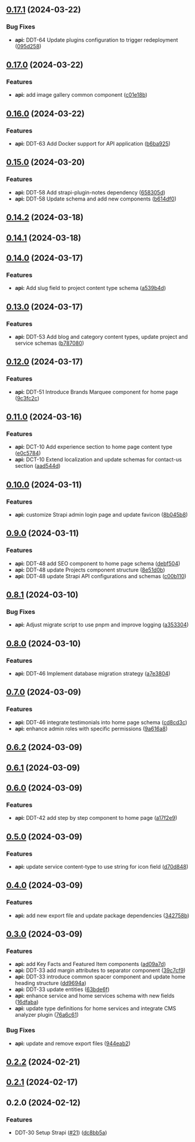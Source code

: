 

## [0.17.1](https://github.com/Deft-Dodo-Web-Development/website/compare/@deft-dodo/api-v0.17.0...@deft-dodo/api-v0.17.1) (2024-03-22)


### Bug Fixes

* **api:** DDT-64 Update plugins configuration to trigger redeployment ([095d258](https://github.com/Deft-Dodo-Web-Development/website/commit/095d25855a288e45b398a5ef6c926ebfaa6f9a40))

## [0.17.0](https://github.com/Deft-Dodo-Web-Development/website/compare/@deft-dodo/api-v0.16.0...@deft-dodo/api-v0.17.0) (2024-03-22)


### Features

* **api:** add image gallery common component ([c01e18b](https://github.com/Deft-Dodo-Web-Development/website/commit/c01e18b0d29e0068a42712f42d73dbd3c4a1736f))

## [0.16.0](https://github.com/Deft-Dodo-Web-Development/website/compare/@deft-dodo/api-v0.15.0...@deft-dodo/api-v0.16.0) (2024-03-22)


### Features

* **api:** DDT-63 Add Docker support for API application ([b6ba925](https://github.com/Deft-Dodo-Web-Development/website/commit/b6ba92502265a691b622fd9d3727befe2ef6b80a))

## [0.15.0](https://github.com/zitdevs/deft-dodo/compare/@deft-dodo/api-v0.14.2...@deft-dodo/api-v0.15.0) (2024-03-20)


### Features

* **api:** DDT-58 Add strapi-plugin-notes dependency ([658305d](https://github.com/zitdevs/deft-dodo/commit/658305d27ca3d7c17bf89d6f63d11a34f3918a7c))
* **api:** DDT-58 Update schema and add new components ([b614df0](https://github.com/zitdevs/deft-dodo/commit/b614df099f61afd3037b1972e04c87636cd5face))

## [0.14.2](https://github.com/zitdevs/deft-dodo/compare/@deft-dodo/api-v0.14.1...@deft-dodo/api-v0.14.2) (2024-03-18)

## [0.14.1](https://github.com/zitdevs/deft-dodo/compare/@deft-dodo/api-v0.14.0...@deft-dodo/api-v0.14.1) (2024-03-18)

## [0.14.0](https://github.com/zitdevs/deft-dodo/compare/@deft-dodo/api-v0.13.0...@deft-dodo/api-v0.14.0) (2024-03-17)


### Features

* **api:** Add slug field to project content type schema ([a539b4d](https://github.com/zitdevs/deft-dodo/commit/a539b4da30fe9d8aaf7509634976c05ec0ca430d))

## [0.13.0](https://github.com/zitdevs/deft-dodo/compare/@deft-dodo/api-v0.12.0...@deft-dodo/api-v0.13.0) (2024-03-17)


### Features

* **api:** DDT-53 Add blog and category content types, update project and service schemas ([b787080](https://github.com/zitdevs/deft-dodo/commit/b787080694fe0b07550f78eb5be5af0e34c83c2a))

## [0.12.0](https://github.com/zitdevs/deft-dodo/compare/@deft-dodo/api-v0.11.0...@deft-dodo/api-v0.12.0) (2024-03-17)


### Features

* **api:** DDT-51 Introduce Brands Marquee component for home page ([9c3fc2c](https://github.com/zitdevs/deft-dodo/commit/9c3fc2c4a409896831403b9bacfaaf9a3d9db23e))

## [0.11.0](https://github.com/zitdevs/deft-dodo/compare/@deft-dodo/api-v0.10.0...@deft-dodo/api-v0.11.0) (2024-03-16)


### Features

* **api:** DCT-10 Add experience section to home page content type ([e0c5784](https://github.com/zitdevs/deft-dodo/commit/e0c5784635453bf4ace5a5aa33da565221745a9d))
* **api:** DCT-10 Extend localization and update schemas for contact-us section ([aad544d](https://github.com/zitdevs/deft-dodo/commit/aad544d3602e272ecdc910a0d680114f472227ad))

## [0.10.0](https://github.com/zitdevs/deft-dodo/compare/@deft-dodo/api-v0.9.0...@deft-dodo/api-v0.10.0) (2024-03-11)


### Features

* **api:** customize Strapi admin login page and update favicon ([8b045b8](https://github.com/zitdevs/deft-dodo/commit/8b045b8253b0672d3cf83721008acd5044fda2ff))

## [0.9.0](https://github.com/zitdevs/deft-dodo/compare/@deft-dodo/api-v0.8.1...@deft-dodo/api-v0.9.0) (2024-03-11)


### Features

* **api:** DDT-48 add SEO component to home page schema ([debf504](https://github.com/zitdevs/deft-dodo/commit/debf5044079db12aede6687c335bdb35069035e5))
* **api:** DDT-48 update Projects component structure ([8e51d0b](https://github.com/zitdevs/deft-dodo/commit/8e51d0bb7d0e6692e07df4a850f1fa069fd4c4b3))
* **api:** DDT-48 update Strapi API configurations and schemas ([c00b110](https://github.com/zitdevs/deft-dodo/commit/c00b1102548a5407cbc125ca7639b2032b3ecbed))

## [0.8.1](https://github.com/zitdevs/deft-dodo/compare/@deft-dodo/api-v0.8.0...@deft-dodo/api-v0.8.1) (2024-03-10)


### Bug Fixes

* **api:** Adjust migrate script to use pnpm and improve logging ([a353304](https://github.com/zitdevs/deft-dodo/commit/a3533042d28af9208b18ca91a0d6a871b35fdffc))

## [0.8.0](https://github.com/zitdevs/deft-dodo/compare/@deft-dodo/api-v0.7.0...@deft-dodo/api-v0.8.0) (2024-03-10)


### Features

* **api:** DDT-46 Implement database migration strategy ([a7e3804](https://github.com/zitdevs/deft-dodo/commit/a7e3804c832c4b5131660959a8fd90c8e97fbaec))

## [0.7.0](https://github.com/zitdevs/deft-dodo/compare/@deft-dodo/api-v0.6.2...@deft-dodo/api-v0.7.0) (2024-03-09)


### Features

* **api:** DDT-46 integrate testimonials into home page schema ([cd8cd3c](https://github.com/zitdevs/deft-dodo/commit/cd8cd3c904745d27864a74627be450815e91ba30))
* **api:** enhance admin roles with specific permissions ([9a616a8](https://github.com/zitdevs/deft-dodo/commit/9a616a8694b335b3986fffd459c45e4130782932))

## [0.6.2](https://github.com/zitdevs/deft-dodo/compare/@deft-dodo/api-v0.6.1...@deft-dodo/api-v0.6.2) (2024-03-09)

## [0.6.1](https://github.com/zitdevs/deft-dodo/compare/@deft-dodo/api-v0.6.0...@deft-dodo/api-v0.6.1) (2024-03-09)

## [0.6.0](https://github.com/zitdevs/deft-dodo/compare/@deft-dodo/api-v0.5.0...@deft-dodo/api-v0.6.0) (2024-03-09)


### Features

* **api:** DDT-42 add step by step component to home page ([a17f2e9](https://github.com/zitdevs/deft-dodo/commit/a17f2e976db1afc1b60b739443b9c1b6aa2d6874))

## [0.5.0](https://github.com/zitdevs/deft-dodo/compare/@deft-dodo/api-v0.4.0...@deft-dodo/api-v0.5.0) (2024-03-09)


### Features

* **api:** update service content-type to use string for icon field ([d70d848](https://github.com/zitdevs/deft-dodo/commit/d70d848d545d0429a04240aba2243f4806187bb0))

## [0.4.0](https://github.com/zitdevs/deft-dodo/compare/@deft-dodo/api-v0.3.0...@deft-dodo/api-v0.4.0) (2024-03-09)


### Features

* **api:** add new export file and update package dependencies ([342758b](https://github.com/zitdevs/deft-dodo/commit/342758bd0e169b287d471b6fe7e13d287463a2d6))

## [0.3.0](https://github.com/zitdevs/deft-dodo/compare/@deft-dodo/api-v0.2.2...@deft-dodo/api-v0.3.0) (2024-03-09)


### Features

* **api:** add Key Facts and Featured Item components ([ad09a7d](https://github.com/zitdevs/deft-dodo/commit/ad09a7dd75bec3c0dfb896e19a08a807f6f88313))
* **api:** DDT-33 add margin attributes to separator component ([39c7cf9](https://github.com/zitdevs/deft-dodo/commit/39c7cf9b576eec8dbb295ca5bdd0df3d1a1da511))
* **api:** DDT-33 introduce common spacer component and update home heading structure ([dd9694a](https://github.com/zitdevs/deft-dodo/commit/dd9694a9178873006367e44a5dad4dd41378ab86))
* **api:** DDT-33 update entities ([63bde6f](https://github.com/zitdevs/deft-dodo/commit/63bde6f14c712d561165de20d431bca47931dacd))
* **api:** enhance service and home services schema with new fields ([16dfaba](https://github.com/zitdevs/deft-dodo/commit/16dfaba5c10a6c2c6e42cb1789228c3069caf407))
* **api:** update type definitions for home services and integrate CMS analyzer plugin ([76a6c61](https://github.com/zitdevs/deft-dodo/commit/76a6c611c4033c30f47c6b7ef9f920d461d88302))


### Bug Fixes

* **api:** update and remove export files ([944eab2](https://github.com/zitdevs/deft-dodo/commit/944eab294adb9d83a8662c12f7b30c8a7e9e1647))

## [0.2.2](https://github.com/zitdevs/deft-dodo/compare/@deft-dodo/api-v0.2.1...@deft-dodo/api-v0.2.2) (2024-02-21)

## [0.2.1](https://github.com/zitdevs/deft-dodo/compare/@deft-dodo/api-v0.2.0...@deft-dodo/api-v0.2.1) (2024-02-17)

## 0.2.0 (2024-02-12)


### Features

* DDT-30  Setup Strapi ([#21](https://github.com/zitdevs/deft-dodo/issues/21)) ([dc8bb5a](https://github.com/zitdevs/deft-dodo/commit/dc8bb5a7722d3d9657f297da1631b235eb1ef9fe))
